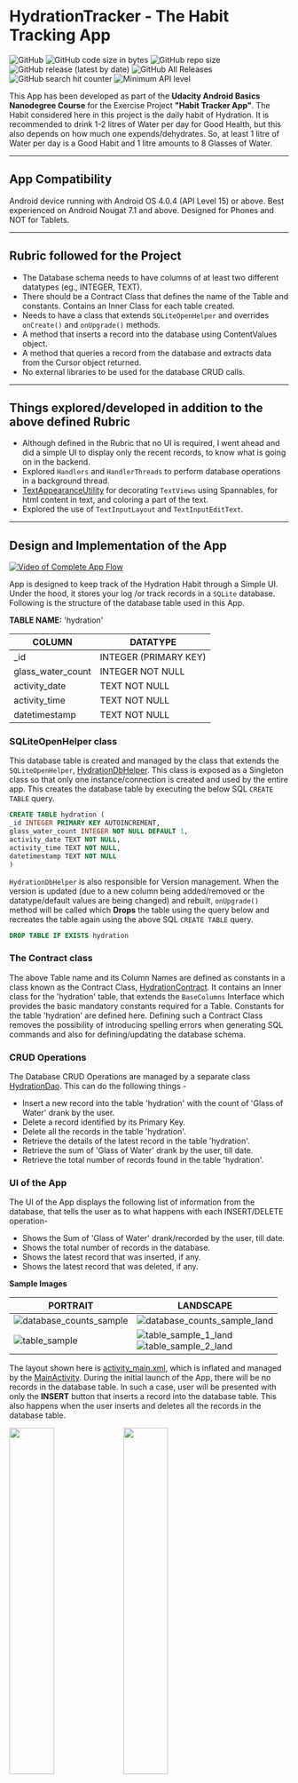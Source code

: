 # HydrationTracker - The Habit Tracking App

![GitHub](https://img.shields.io/github/license/kaushiknsanji/HydrationTracker_Demo_App)  ![GitHub code size in bytes](https://img.shields.io/github/languages/code-size/kaushiknsanji/HydrationTracker_Demo_App)  ![GitHub repo size](https://img.shields.io/github/repo-size/kaushiknsanji/HydrationTracker_Demo_App)
![GitHub release (latest by date)](https://img.shields.io/github/v/release/kaushiknsanji/HydrationTracker_Demo_App)  ![GitHub All Releases](https://img.shields.io/github/downloads/kaushiknsanji/HydrationTracker_Demo_App/total) ![GitHub search hit counter](https://img.shields.io/github/search/kaushiknsanji/HydrationTracker_Demo_App/Habit%20Tracker%20App) ![Minimum API level](https://img.shields.io/badge/API-15+-yellow)

This App has been developed as part of the **Udacity Android Basics Nanodegree Course** for the Exercise Project **"Habit Tracker App"**. The Habit considered here in this project is the daily habit of Hydration. It is recommended to drink 1-2 litres of Water per day for Good Health, but this also depends on how much one expends/dehydrates. So, at least 1 litre of Water per day is a Good Habit and 1 litre amounts to 8 Glasses of Water.

---

## App Compatibility

Android device running with Android OS 4.0.4 (API Level 15) or above. Best experienced on Android Nougat 7.1 and above. Designed for Phones and NOT for Tablets.

---

## Rubric followed for the Project

* The Database schema needs to have columns of at least two different datatypes (eg., INTEGER, TEXT). 
* There should be a Contract Class that defines the name of the Table and constants. Contains an Inner Class for each table created.
* Needs to have a class that extends `SQLiteOpenHelper` and overrides `onCreate()` and `onUpgrade()` methods.
* A method that inserts a record into the database using ContentValues object.
* A method that queries a record from the database and extracts data from the Cursor object returned.
* No external libraries to be used for the database CRUD calls.

---

## Things explored/developed in addition to the above defined Rubric

* Although defined in the Rubric that no UI is required, I went ahead and did a simple UI to display only the recent records, to know what is going on in the backend.
* Explored `Handlers` and `HandlerThreads` to perform database operations in a background thread.
* [TextAppearanceUtility](/app/src/main/java/com/example/kaushiknsanji/hydrationtrackerdemo/utils/TextAppearanceUtility.java) for decorating `TextViews` using Spannables, for html content in text, and coloring a part of the text.
* Explored the use of `TextInputLayout` and `TextInputEditText`.

---

## Design and Implementation of the App

<!-- Video of the App -->
[![Video of Complete App Flow](https://i.ytimg.com/vi/x1TKTl9uhRE/maxresdefault.jpg)](https://youtu.be/x1TKTl9uhRE)

App is designed to keep track of the Hydration Habit through a Simple UI. Under the hood, it stores your log /or track records in a `SQLite` database. Following is the structure of the database table used in this App.

**TABLE NAME:** 'hydration'

|COLUMN|DATATYPE|
|---|---|
|_id|INTEGER (PRIMARY KEY)|
|glass_water_count|INTEGER NOT NULL|
|activity_date|TEXT NOT NULL|
|activity_time|TEXT NOT NULL|
|datetimestamp|TEXT NOT NULL|

### SQLiteOpenHelper class

This database table is created and managed by the class that extends the `SQLiteOpenHelper`, [HydrationDbHelper](/app/src/main/java/com/example/kaushiknsanji/hydrationtrackerdemo/data/HydrationDbHelper.java). This class is exposed as a Singleton class so that only one instance/connection is created and used by the entire app. This creates the database table by executing the below SQL `CREATE TABLE` query.

```sql
CREATE TABLE hydration (
_id INTEGER PRIMARY KEY AUTOINCREMENT,
glass_water_count INTEGER NOT NULL DEFAULT 1,
activity_date TEXT NOT NULL,
activity_time TEXT NOT NULL,
datetimestamp TEXT NOT NULL
)
```

`HydrationDbHelper` is also responsible for Version management. When the version is updated (due to a new column being added/removed or the datatype/default values are being changed) and rebuilt, `onUpgrade()` method will be called which **Drops** the table using the query below and recreates the table again using the above SQL `CREATE TABLE` query.

```sql
DROP TABLE IF EXISTS hydration
```

### The Contract class

The above Table name and its Column Names are defined as constants in a class known as the Contract Class, [HydrationContract](/app/src/main/java/com/example/kaushiknsanji/hydrationtrackerdemo/data/HydrationContract.java). It contains an Inner class for the 'hydration' table, that extends the `BaseColumns` Interface which provides the basic mandatory constants required for a Table. Constants for the table 'hydration' are defined here. Defining such a Contract Class removes the possibility of introducing spelling errors when generating SQL commands and also for defining/updating the database schema.

### CRUD Operations

The Database CRUD Operations are managed by a separate class [HydrationDao](/app/src/main/java/com/example/kaushiknsanji/hydrationtrackerdemo/data/HydrationDao.java). This can do the following things -
* Insert a new record into the table 'hydration' with the count of 'Glass of Water' drank by the user.
* Delete a record identified by its Primary Key.
* Delete all the records in the table 'hydration'.
* Retrieve the details of the latest record in the table 'hydration'.
* Retrieve the sum of 'Glass of Water' drank by the user, till date.
* Retrieve the total number of records found in the table 'hydration'.

### UI of the App

The UI of the App displays the following list of information from the database, that tells the user as to what happens with each INSERT/DELETE operation-
* Shows the Sum of 'Glass of Water' drank/recorded by the user, till date.
* Shows the total number of records in the database.
* Shows the latest record that was inserted, if any.
* Shows the latest record that was deleted, if any.

<!-- Image for Database Counts -->
**Sample Images**

|PORTRAIT|LANDSCAPE|
|---|---|
|![database_counts_sample](https://user-images.githubusercontent.com/26028981/39393152-7882a7ee-4adf-11e8-844a-50939858f37a.png)|![database_counts_sample_land](https://user-images.githubusercontent.com/26028981/39393153-7abe071a-4adf-11e8-84f3-cd4f87503dc1.png)|
|![table_sample](https://user-images.githubusercontent.com/26028981/39393156-828d2886-4adf-11e8-8239-02ce2357afd8.png)|![table_sample_1_land](https://user-images.githubusercontent.com/26028981/39393157-846728f0-4adf-11e8-84d7-4c8602c0a23c.png)<br/>![table_sample_2_land](https://user-images.githubusercontent.com/26028981/39393158-85897562-4adf-11e8-981e-daab09ec2966.png)|

The layout shown here is [activity_main.xml](/app/src/main/res/layout/activity_main.xml), which is inflated and managed by the [MainActivity](/app/src/main/java/com/example/kaushiknsanji/hydrationtrackerdemo/MainActivity.java). During the initial launch of the App, there will be no records in the database table. In such a case, user will be presented with only the **INSERT** button that inserts a record into the database table. This also happens when the user inserts and deletes all the records in the database table.

<!-- Image for the initial launch -->
<img src="https://user-images.githubusercontent.com/26028981/39393159-8a1b2378-4adf-11e8-90d0-13988e8554e5.png" width="40%" />  <img src="https://user-images.githubusercontent.com/26028981/39393160-8c020a94-4adf-11e8-95fb-e0bb12a320b6.png" width="40%" />

All database CRUD operations are carried out in a background thread initiated by a `HandlerThread` with Background Thread Priority. When inserting a record into the database table using the **INSERT** Button, one needs to input the number of 'Glass of Water' drank, in the EditText above it, to record the same in database. Failing to do so, will show an Error message just below the EditText input. 

<!-- Image for empty input error -->
<!-- GIF for the INSERT Operation -->
<img src="https://user-images.githubusercontent.com/26028981/39393161-8f52c4e0-4adf-11e8-9538-e85469294314.png" width="40%" />  <img src="https://user-images.githubusercontent.com/26028981/39393164-98bf5a66-4adf-11e8-8d04-471be5ab5685.gif"/>

The `EditText` is framed using the `TextInputLayout` wrapper on `TextInputEditText`. `TextInputLayout` has been used to show the hint as a floating label when the user starts to type in the value. When the record is inserted successfully, the record details are reflected in the **Last Record Inserted** Column of the UI Table along with the updated values for the "total records" in Database and "Glass of Water" drank. The valid values for the input ranges from 1 to 3(inclusive). Any other number being input will not be accepted by the `TextInputEditText`.

Once a record is inserted into the database table, **DELETE** and **CLEAR** database actions buttons are revealed. The visibility of these buttons are controlled using the ConstraintLayout `Groups`. When there are no records in the database, these will be hidden again.

User can delete the latest record by clicking on the **DELETE** button. Once the latest record is deleted successfully, the details of the record deleted will appear in the **Last Record Deleted** Column of the UI Table. Corresponding decrease in the values for "total records" in Database and "Glass of Water" drank are updated as well.

<!-- GIF for the DELETE Operation -->
![delete_operation](https://user-images.githubusercontent.com/26028981/39393168-9c2e1444-4adf-11e8-965d-9038b0cc61f6.gif)

User can also delete all the records in the database table by just clicking on the **CLEAR** button. This will bring the UI of the App to its initial state, the state when there were no records in the database. 

<!-- GIF for the CLEAR Operation -->
![clear_operation](https://user-images.githubusercontent.com/26028981/39393169-a0ebf3d4-4adf-11e8-8a49-487a58223b81.gif)

The Key of the record, that is, for the column `_id` of the database table continues to auto-increment from its last value. So for any new inserts after clearing all the records from the database table, will have the value of the `_id` incremented from the value used for the previous record. **CLEAR** button will only reset the UI after deleting all the records in the database table and will NOT reset the database key. This is the inherent nature of database table keys.

Apart from the above, the UI also displays an intuitive icon for the Water cup. Water Cup is initially grey/empty when there are no records logged for the "Glass of Water" drank. When there are records, Water cup changes to a colored/filled Water Cup to indicate that the user has logged his/her hydration counts.

<!-- Image for empty cup -->
<!-- Image for filled cup -->
|Empty Water Cup|Filled Water Cup|
|---|---|
|![initial_launch_1](https://user-images.githubusercontent.com/26028981/39393159-8a1b2378-4adf-11e8-90d0-13988e8554e5.png)|![database_counts_sample](https://user-images.githubusercontent.com/26028981/39393152-7882a7ee-4adf-11e8-844a-50939858f37a.png)|

### The About Page

This can be viewed by going into the Overflow menu item **"About"** of the `MainActivity`. This page describes in brief about the app, and has links to my bio and the course details hosted by Udacity. This is shown by the activity [AboutActivity](/app/src/main/java/com/example/kaushiknsanji/hydrationtrackerdemo/AboutActivity.java) that inflates the layout [activity_about.xml](/app/src/main/res/layout/activity_about.xml).

<!-- Image for About page -->
<img src="https://user-images.githubusercontent.com/26028981/39393171-abba6872-4adf-11e8-8d1d-67d9260840c4.png" width="40%" />  <img src="https://user-images.githubusercontent.com/26028981/39393172-ad2d4a4e-4adf-11e8-98c8-eada3fbb931b.png" width="40%" />

---

## Branches in this Repository

* **[udacity](https://github.com/kaushiknsanji/HydrationTracker_Demo_App/tree/udacity)**
	* Contains the code submitted for review.
	* Contains the UI Table designed using `TableLayout`.
	* Updated Gradle version and applied valid lint corrections.
	* Added Copyright info.
* **[test-table_barrier](https://github.com/kaushiknsanji/HydrationTracker_Demo_App/tree/test-table_barrier)**
	* Contains the UI Table designed using `ConstraintLayout + Barrier`.
	* Initially developed with barriers but owing to stability issues and slowness observed in Android 5 and lower, this was later redesigned with `TableLayout`.
	* This branch also contains the UI Table designed with `TableLayout` for the comparison + study on the lines of performance.
* **[release_v1.0](https://github.com/kaushiknsanji/HydrationTracker_Demo_App/tree/release_v1.0)**
	* Configured an Activity Alias to launch the `MainActivity` - ([commit](https://github.com/kaushiknsanji/HydrationTracker_Demo_App/commit/92eaeec10f94a6602f1c2bde0e1e1b3a8f71cb93)). 
	* Other minor changes to prepare the app for local release.

---

## Icon credits

Water cup icons used are made by <a href="http://www.freepik.com" title="Freepik">Freepik</a> from <a href="https://www.flaticon.com/" title="Flaticon">www.flaticon.com</a> is licensed by <a href="http://creativecommons.org/licenses/by/3.0/" title="Creative Commons BY 3.0" target="_blank">CC 3.0 BY</a>

---

## Review from the Reviewer (Udacity)

![review](https://user-images.githubusercontent.com/26028981/39418686-64334aaa-4c79-11e8-910f-2d4e5d0b6c92.PNG)

---

## License

```
Copyright 2018 Kaushik N. Sanji

Licensed under the Apache License, Version 2.0 (the "License"); 
you may not use this file except in compliance with the License. 
You may obtain a copy of the License at

   http://www.apache.org/licenses/LICENSE-2.0
   
Unless required by applicable law or agreed to in writing, software
distributed under the License is distributed on an "AS IS" BASIS,
WITHOUT WARRANTIES OR CONDITIONS OF ANY KIND, either express or implied.
See the License for the specific language governing permissions and
limitations under the License.
```